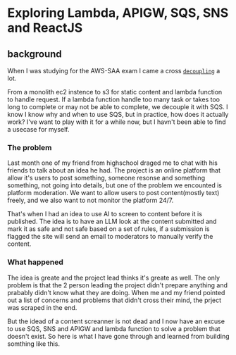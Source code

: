 # Exploring Lambda, APIGW, SQS, SNS and ReactJS

## background

When I was studying for the AWS-SAA exam I came a cross [`decoupling`](https://docs.aws.amazon.com/prescriptive-guidance/latest/modernization-integrating-microservices/decouple-messaging.html) a lot.

From a monolith ec2 instence to s3 for static content and lambda function to handle request. If a lambda function handle too many task or takes too long to complete or may not be able to complete, we decouple it with SQS. I know I know why and when to use SQS, but in practice, how does it actually work? I've want to play with it for a while now, but I havn't been able to find a usecase for myself.

### The problem

Last month one of my friend from highschool draged me to chat with his friends to talk about an idea he had. The project is an online platform that allow it's users to post something, someone resonse and something something, not going into details, but one of the problem we encounted is platform moderation. We want to allow users to post content(mostly text) freely, and we also want to not monitor the platform 24/7.

That's when I had an idea to use AI to screen to content before it is published. The idea is to have an LLM look at the content submitted and mark it as safe and not safe based on a set of rules, if a submission is flagged the site will send an email to moderators to manually verify the content.

### What happened

The idea is greate and the project lead thinks it's greate as well. The only problem is that the 2 person leading the project didn't prepare anything and prabably didn't know what they are doing. When me and my friend pointed out a list of concerns and problems that didn't cross their mind, the prject was scraped in the end.

But the idead of a content screanner is not dead and I now have an excuse to use SQS, SNS and APIGW and lambda function to solve a problem that doesn't exist. So here is what I have gone through and learned from building somthing like this.
